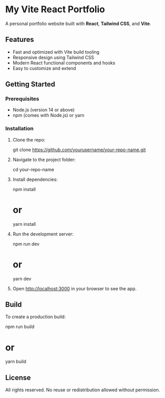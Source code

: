 # My Vite React Portfolio

A personal portfolio website built with **React**, **Tailwind CSS**, and **Vite**.

## Features

- Fast and optimized with Vite build tooling  
- Responsive design using Tailwind CSS  
- Modern React functional components and hooks  
- Easy to customize and extend  

## Getting Started

### Prerequisites

- Node.js (version 14 or above)  
- npm (comes with Node.js) or yarn  

### Installation

1. Clone the repo:

   git clone https://github.com/yourusername/your-repo-name.git

2. Navigate to the project folder:

   cd your-repo-name

3. Install dependencies:

   npm install
   # or
   yarn install

4. Run the development server:

   npm run dev
   # or
   yarn dev

5. Open [http://localhost:3000](http://localhost:3000) in your browser to see the app.

## Build

To create a production build:

   npm run build
   # or
   yarn build

## License

All rights reserved. No reuse or redistribution allowed without permission.

